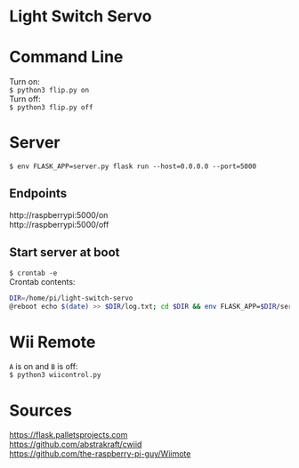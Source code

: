 # Light Switch Servo
# Command Line
Turn on:  
`$ python3 flip.py on`  
Turn off:  
`$ python3 flip.py off`
# Server
`$ env FLASK_APP=server.py flask run --host=0.0.0.0 --port=5000`  
## Endpoints
http://raspberrypi:5000/on  
http://raspberrypi:5000/off  
## Start server at boot
`$ crontab -e`  
Crontab contents:    
```sh
DIR=/home/pi/light-switch-servo
@reboot echo $(date) >> $DIR/log.txt; cd $DIR && env FLASK_APP=$DIR/server.py flask run --host=0.0.0.0 --port=5000 >> $DIR/log.txt 2>> $DIR/log.txt
```
# Wii Remote
`A` is on and `B` is off:  
`$ python3 wiicontrol.py`

# Sources
https://flask.palletsprojects.com  
https://github.com/abstrakraft/cwiid  
https://github.com/the-raspberry-pi-guy/Wiimote  
